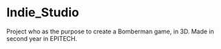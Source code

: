 # Indie_Studio
Project who as the purpose to create a Bomberman game, in 3D. Made in second year in EPITECH.
